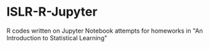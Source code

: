 # ISLR-R-Jupyter
R codes written on Jupyter Notebook attempts for homeworks in "An Introduction to Statistical Learning" <br> 
